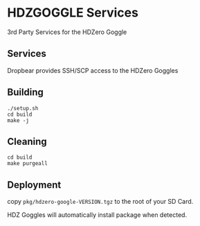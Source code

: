 # HDZGOGGLE Services
3rd Party Services for the HDZero Goggle

## Services
Dropbear provides SSH/SCP access to the HDZero Goggles

## Building
```shell
./setup.sh
cd build
make -j
```

## Cleaning
```shell
cd build
make purgeall
```

## Deployment
copy ```pkg/hdzero-google-VERSION.tgz``` to the root of your SD Card.

HDZ Goggles will automatically install package when detected.
